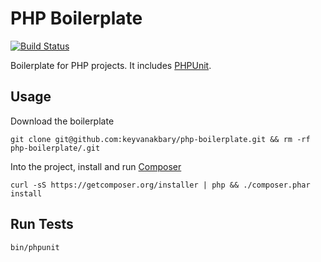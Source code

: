 # PHP Boilerplate

[![Build Status](https://secure.travis-ci.org/keyvanakbary/php-boilerplate.svg?branch=master)](http://travis-ci.org/keyvanakbary/php-boilerplate)

Boilerplate for PHP projects. It includes [PHPUnit](https://github.com/sebastianbergmann/phpunit).

## Usage

Download the boilerplate

    git clone git@github.com:keyvanakbary/php-boilerplate.git && rm -rf php-boilerplate/.git

Into the project, install and run [Composer](https://getcomposer.org/)

    curl -sS https://getcomposer.org/installer | php && ./composer.phar install

## Run Tests

    bin/phpunit
